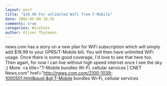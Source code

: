 ```yaml
---
layout: post
title: "$19.99 For unlimited WiFi from T-Mobile"
date: 2003-05-08 18:35
comments: true
categories: Wireless
author: Oliver Thylmann
---
```



news.com has a story on a new plan for WiFi subscription which will simply add $19.99 to your GPRS/T-Mobile bill. You will then have unlimited WiFi usage. Once there is some good coverage, I'd love to see that here too. Then again, for now I can live without high speed internet once I see the sky ;) More: &lt;a title=&quot;T-Mobile bundles Wi-Fi, cellular services | CNET News.com&quot; href=&quot;http://news.com.com/2100-1039-1000501.html&quot;&gt;T-Mobile bundles Wi-Fi, cellular services


